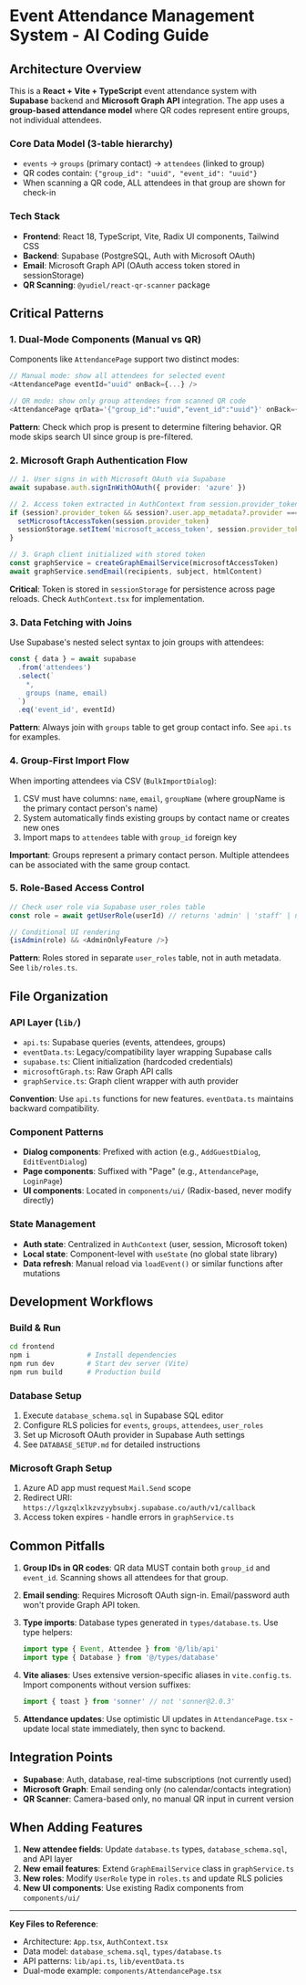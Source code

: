 # Event Attendance Management System - AI Coding Guide

## Architecture Overview

This is a **React + Vite + TypeScript** event attendance system with **Supabase** backend and **Microsoft Graph API** integration. The app uses a **group-based attendance model** where QR codes represent entire groups, not individual attendees.

### Core Data Model (3-table hierarchy)
- `events` → `groups` (primary contact) → `attendees` (linked to group)
- QR codes contain: `{"group_id": "uuid", "event_id": "uuid"}`
- When scanning a QR code, ALL attendees in that group are shown for check-in

### Tech Stack
- **Frontend**: React 18, TypeScript, Vite, Radix UI components, Tailwind CSS
- **Backend**: Supabase (PostgreSQL, Auth with Microsoft OAuth)
- **Email**: Microsoft Graph API (OAuth access token stored in sessionStorage)
- **QR Scanning**: `@yudiel/react-qr-scanner` package

## Critical Patterns

### 1. Dual-Mode Components (Manual vs QR)
Components like `AttendancePage` support two distinct modes:
```typescript
// Manual mode: show all attendees for selected event
<AttendancePage eventId="uuid" onBack={...} />

// QR mode: show only group attendees from scanned QR code
<AttendancePage qrData='{"group_id":"uuid","event_id":"uuid"}' onBack={...} />
```
**Pattern**: Check which prop is present to determine filtering behavior. QR mode skips search UI since group is pre-filtered.

### 2. Microsoft Graph Authentication Flow
```typescript
// 1. User signs in with Microsoft OAuth via Supabase
await supabase.auth.signInWithOAuth({ provider: 'azure' })

// 2. Access token extracted in AuthContext from session.provider_token
if (session?.provider_token && session?.user.app_metadata?.provider === 'azure') {
  setMicrosoftAccessToken(session.provider_token)
  sessionStorage.setItem('microsoft_access_token', session.provider_token)
}

// 3. Graph client initialized with stored token
const graphService = createGraphEmailService(microsoftAccessToken)
await graphService.sendEmail(recipients, subject, htmlContent)
```
**Critical**: Token is stored in `sessionStorage` for persistence across page reloads. Check `AuthContext.tsx` for implementation.

### 3. Data Fetching with Joins
Use Supabase's nested select syntax to join groups with attendees:
```typescript
const { data } = await supabase
  .from('attendees')
  .select(`
    *,
    groups (name, email)
  `)
  .eq('event_id', eventId)
```
**Pattern**: Always join with `groups` table to get group contact info. See `api.ts` for examples.

### 4. Group-First Import Flow
When importing attendees via CSV (`BulkImportDialog`):
1. CSV must have columns: `name`, `email`, `groupName` (where groupName is the primary contact person's name)
2. System automatically finds existing groups by contact name or creates new ones
3. Import maps to `attendees` table with `group_id` foreign key

**Important**: Groups represent a primary contact person. Multiple attendees can be associated with the same group contact.

### 5. Role-Based Access Control
```typescript
// Check user role via Supabase user_roles table
const role = await getUserRole(userId) // returns 'admin' | 'staff' | null

// Conditional UI rendering
{isAdmin(role) && <AdminOnlyFeature />}
```
**Pattern**: Roles stored in separate `user_roles` table, not in auth metadata. See `lib/roles.ts`.

## File Organization

### API Layer (`lib/`)
- `api.ts`: Supabase queries (events, attendees, groups)
- `eventData.ts`: Legacy/compatibility layer wrapping Supabase calls
- `supabase.ts`: Client initialization (hardcoded credentials)
- `microsoftGraph.ts`: Raw Graph API calls
- `graphService.ts`: Graph client wrapper with auth provider

**Convention**: Use `api.ts` functions for new features. `eventData.ts` maintains backward compatibility.

### Component Patterns
- **Dialog components**: Prefixed with action (e.g., `AddGuestDialog`, `EditEventDialog`)
- **Page components**: Suffixed with "Page" (e.g., `AttendancePage`, `LoginPage`)
- **UI components**: Located in `components/ui/` (Radix-based, never modify directly)

### State Management
- **Auth state**: Centralized in `AuthContext` (user, session, Microsoft token)
- **Local state**: Component-level with `useState` (no global state library)
- **Data refresh**: Manual reload via `loadEvent()` or similar functions after mutations

## Development Workflows

### Build & Run
```bash
cd frontend
npm i              # Install dependencies
npm run dev        # Start dev server (Vite)
npm run build      # Production build
```

### Database Setup
1. Execute `database_schema.sql` in Supabase SQL editor
2. Configure RLS policies for `events`, `groups`, `attendees`, `user_roles`
3. Set up Microsoft OAuth provider in Supabase Auth settings
4. See `DATABASE_SETUP.md` for detailed instructions

### Microsoft Graph Setup
1. Azure AD app must request `Mail.Send` scope
2. Redirect URI: `https://lgxzqlxlkzvzyybsubxj.supabase.co/auth/v1/callback`
3. Access token expires - handle errors in `graphService.ts`

## Common Pitfalls

1. **Group IDs in QR codes**: QR data MUST contain both `group_id` and `event_id`. Scanning shows all attendees for that group.

2. **Email sending**: Requires Microsoft OAuth sign-in. Email/password auth won't provide Graph API token.

3. **Type imports**: Database types generated in `types/database.ts`. Use type helpers:
   ```typescript
   import type { Event, Attendee } from '@/lib/api'
   import type { Database } from '@/types/database'
   ```

4. **Vite aliases**: Uses extensive version-specific aliases in `vite.config.ts`. Import components without version suffixes:
   ```typescript
   import { toast } from 'sonner' // not 'sonner@2.0.3'
   ```

5. **Attendance updates**: Use optimistic UI updates in `AttendancePage.tsx` - update local state immediately, then sync to backend.

## Integration Points

- **Supabase**: Auth, database, real-time subscriptions (not currently used)
- **Microsoft Graph**: Email sending only (no calendar/contacts integration)
- **QR Scanner**: Camera-based only, no manual QR input in current version

## When Adding Features

1. **New attendee fields**: Update `database.ts` types, `database_schema.sql`, and API layer
2. **New email features**: Extend `GraphEmailService` class in `graphService.ts`
3. **New roles**: Modify `UserRole` type in `roles.ts` and update RLS policies
4. **New UI components**: Use existing Radix components from `components/ui/`

---

**Key Files to Reference**:
- Architecture: `App.tsx`, `AuthContext.tsx`  
- Data model: `database_schema.sql`, `types/database.ts`
- API patterns: `lib/api.ts`, `lib/eventData.ts`
- Dual-mode example: `components/AttendancePage.tsx`
